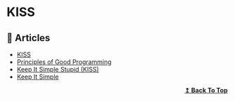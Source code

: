 
# KISS

## 📕 Articles

- [KISS](https://java-design-patterns.com/principles/#kiss) 
- [Principles of Good Programming](https://www.artima.com/weblogs/viewpost.jsp?thread=331531)
- [Keep It Simple Stupid (KISS)](http://principles-wiki.net/principles:keep_it_simple_stupid) 
- [Keep It Simple](https://deviq.com/principles/keep-it-simple) 

<div align="right">
  <b><a href="#contents">↥ Back To Top</a></b>
</div>
